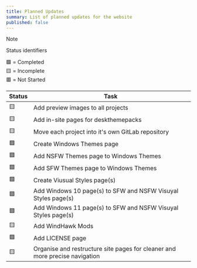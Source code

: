 ```yaml
---
title: Planned Updates
summary: List of planned updates for the website
published: false
---
```


> [!NOTE]
> Status identifiers
>
> 🟩 = Completed  
> 🟨 = Incomplete  
> 🟥 = Not Started  

| Status | Task |  
| --- | --- |
| 🟨 | Add preview images to all projects |
| 🟨 | Add in-site pages for deskthemepacks |
| 🟨 | Move each project into it's own GitLab repository |
| 🟩 | Create Windows Themes page |
| 🟩 | Add NSFW Themes page to Windows Themes |
| 🟩 | Add SFW Themes page to Windows Themes |
| 🟩 | Create Viusual Styles page(s) |
| 🟩 | Add Windows 10 page(s) to SFW and NSFW Visuyal Styles page(s) |
| 🟩 | Add Windows 11 page(s) to SFW and NSFW Visuyal Styles page(s) |
| 🟨 | Add WindHawk Mods |
| 🟩 | Add LICENSE page |
| 🟨 | Organise and restructure site pages for cleaner and more precise navigation |

